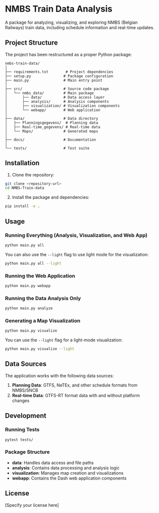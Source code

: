 # NMBS Train Data Analysis

A package for analyzing, visualizing, and exploring NMBS (Belgian Railways) train data, including schedule information and real-time updates.

## Project Structure

The project has been restructured as a proper Python package:

```
nmbs-train-data/
│
├── requirements.txt        # Project dependencies
├── setup.py               # Package configuration
├── main.py                # Main entry point
│
├── src/                   # Source code package
│   └── nmbs_data/         # Main package
│       ├── data/          # Data access layer
│       ├── analysis/      # Analysis components
│       ├── visualization/ # Visualization components
│       └── webapp/        # Web application
│
├── data/                  # Data directory
│   ├── Planningsgegevens/  # Planning data
│   ├── Real-time_gegevens/ # Real-time data
│   └── Maps/              # Generated maps
│
├── docs/                  # Documentation
│
└── tests/                 # Test suite
```

## Installation

1. Clone the repository:
```bash
git clone <repository-url>
cd NMBS-Train-data
```

2. Install the package and dependencies:
```bash
pip install -e .
```

## Usage

### Running Everything (Analysis, Visualization, and Web App)

```bash
python main.py all
```

You can also use the `--light` flag to use light mode for the visualization:

```bash
python main.py all --light
```

### Running the Web Application

```bash
python main.py webapp
```

### Running the Data Analysis Only

```bash
python main.py analyze
```

### Generating a Map Visualization

```bash
python main.py visualize
```

You can use the `--light` flag for a light-mode visualization:

```bash
python main.py visualize --light
```

## Data Sources

The application works with the following data sources:

1. **Planning Data**: GTFS, NeTEx, and other schedule formats from NMBS/SNCB
2. **Real-time Data**: GTFS-RT format data with and without platform changes

## Development

### Running Tests

```bash
pytest tests/
```

### Package Structure

- **data**: Handles data access and file paths
- **analysis**: Contains data processing and analysis logic
- **visualization**: Manages map creation and visualizations
- **webapp**: Contains the Dash web application components

## License

[Specify your license here]
